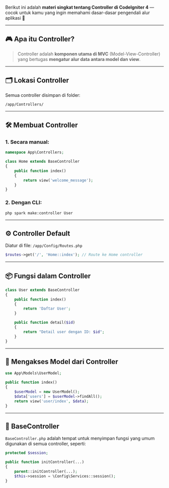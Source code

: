 Berikut ini adalah **materi singkat tentang Controller di CodeIgniter 4** — cocok untuk kamu yang ingin memahami dasar-dasar pengendali alur aplikasi 🚀

---

## 🎮 Apa itu Controller?

> Controller adalah **komponen utama di MVC** (Model-View-Controller) yang bertugas **mengatur alur data antara model dan view**.

---

## 🗂️ Lokasi Controller
Semua controller disimpan di folder:

```
/app/Controllers/
```

---

## 🛠️ Membuat Controller

### 1. Secara manual:
```php
namespace App\Controllers;

class Home extends BaseController
{
    public function index()
    {
        return view('welcome_message');
    }
}
```

### 2. Dengan CLI:
```bash
php spark make:controller User
```

---

## ⚙️ Controller Default

Diatur di file: `/app/Config/Routes.php`
```php
$routes->get('/', 'Home::index'); // Route ke Home controller
```

---

## 📦 Fungsi dalam Controller

```php
class User extends BaseController
{
    public function index()
    {
        return 'Daftar User';
    }

    public function detail($id)
    {
        return "Detail user dengan ID: $id";
    }
}
```

---

## 📌 Mengakses Model dari Controller

```php
use App\Models\UserModel;

public function index()
{
    $userModel = new UserModel();
    $data['users'] = $userModel->findAll();
    return view('user/index', $data);
}
```

---

## 🧰 BaseController

`BaseController.php` adalah tempat untuk menyimpan fungsi yang umum digunakan di semua controller, seperti:
```php
protected $session;

public function initController(...)
{
    parent::initController(...);
    $this->session = \Config\Services::session();
}
```